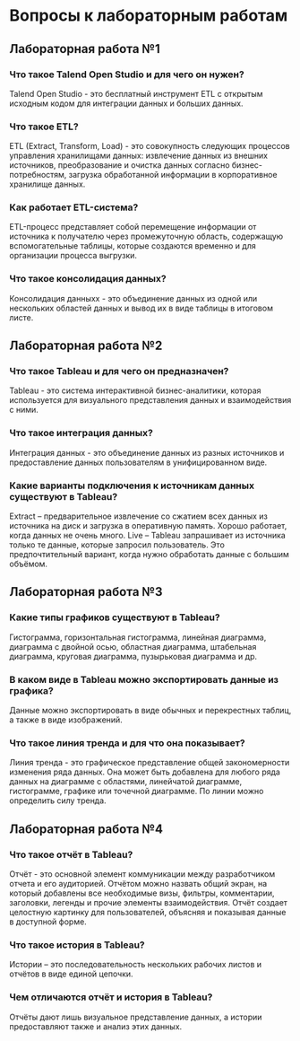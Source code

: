 # Вопросы к лабораторным работам  
  
  
## Лабораторная работа №1  

### Что такое Talend Open Studio и для чего он нужен?
Talend Open Studio - это бесплатный инструмент ETL с открытым исходным кодом для интеграции данных и больших данных.  

### Что такое ETL?
ETL (Extract, Transform, Load) - это совокупность следующих процессов управления хранилищами данных: извлечение данных из внешних
источников, преобразование и очистка данных согласно бизнес-потребностям, загрузка обработанной информации в корпоративное хранилище данных.  

### Как работает ETL-система?
ETL-процесс представляет собой перемещение информации от источника к получателю через промежуточную область, содержащую вспомогательные
таблицы, которые создаются временно и для организации процесса выгрузки.  

### Что такое консолидация данных?
Консолидация данныхх - это объединение данных из одной или нескольких областей данных и вывод их в виде таблицы в итоговом листе.  
  
  
## Лабораторная работа №2  

### Что такое Tableau и для чего он предназначен?
Tableau - это система интерактивной бизнес-аналитики, которая используется для визуального представления данных и взаимодействия с ними.  
### Что такое интеграция данных?
Интеграция данных - это объединение данных из разных источников и предоставление данных пользователям в унифицированном виде.  

### Какие варианты подключения к источникам данных существуют в Tableau?
Extract – предварительное извлечение со сжатием всех данных из источника на диск и загрузка в оперативную память.
Хорошо работает, когда данных не очень много.
Live – Tableau запрашивает из источника только те данные, которые запросил пользователь. Это предпочтительный вариант, 
когда нужно обработать данные с большим объёмом.  
  
    
## Лабораторная работа №3  
  
### Какие типы графиков существуют в Tableau?
Гистограмма, горизонтальная гистограмма, линейная диаграмма, диаграмма с двойной осью, областная диаграмма, штабельная диаграмма, круговая диаграмма, пузырьковая диаграмма и др.

### В каком виде в Tableau можно экспортировать данные из графика?
Данные можно экспортировать в виде обычных и перекрестных таблиц, а также в виде изображений.

### Что такое линия тренда и для что она показывает?
Линия тренда - это графическое представление общей закономерности изменения ряда данных. Она может быть добавлена для любого ряда данных на диаграмме с областями, линейчатой диаграмме, гистограмме, графике или точечной диаграмме. По линии можно определить силу тренда.  
  
    
## Лабораторная работа №4  
  
### Что такое отчёт в Tableau?
Отчёт - это основной элемент коммуникации между разработчиком отчета и его аудиторией. Отчётом можно назвать общий экран, на который добавлены все необходимые визы, фильтры, комментарии, заголовки, легенды и прочие элементы взаимодействия. Отчёт создает целостную картинку для пользователей, объясняя и показывая данные в доступной форме.

### Что такое история в Tableau?
Истории – это последовательность нескольких рабочих листов и отчётов в виде единой цепочки.

### Чем отличаются отчёт и история в Tableau?
Отчёты дают лишь визуальное представление данных, а истории предоставляют также и анализ этих данных.

